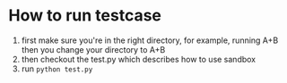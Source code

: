 # How to run testcase
1. first make sure you're in the right directory, for example, running A+B then you change your directory to A+B
2. then checkout the test.py which describes how to use sandbox
3. run `python test.py`